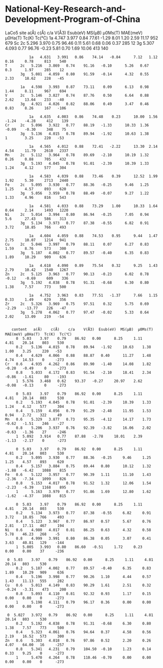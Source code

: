 # National-Key-Research-and-Development-Program-of-China
LaCo5
	      site	 a(Å)	 c(Å)	 c/a	V(Å3)  Esub(eV)   MS(μB)  μ0Ms(T)  MAE(meV) μ0Ha(T)  Tc(K)  Tc(℃)
               1a	4.747 	3.977 	0.84 	77.61 	-1.29      8.01   1.20      2.59     11.17    952    679 
	Sc     2c	5.296 	3.970 	0.75 	96.46 	 0.11      5.61   0.68      0.06     0.37     285    12 
	       3g	5.307 	4.093 	0.77 	96.76 	-0.23      5.81   0.70      1.69     10.06    413    140 
		   
               1a	4.631 	3.991 	0.86 	74.14 	-0.84      7.12   1.12      0.16     0.78     813    540 
	T      2c	5.216 	3.869 	0.74 	91.16 	-0.10      5.26   0.67      0.3	     1.97     285    12 
	       3g	5.081 	4.059 	0.80 	91.59 	-0.14      4.32   0.55      2.33     18.62    228   -45 
		   
  	       1a	4.598 	3.993 	0.87 	73.11 	 0.09      6.13   0.98      1.44     8.11     967    694 
	V      2c	5.146 	3.827 	0.74 	87.76 	 0.50      6.64   0.88      2.62     13.64    233   -40 
	       3g	4.921 	4.026 	0.82 	88.06 	 0.49      3.47   0.46      0.83     8.26     167   -106 
		   
               1a	4.635 	4.003 	0.86 	74.48 	 0.23      10.00  1.56     -1.24    -4.28     412    139 
	Cr     2c	5.096 	3.922 	0.77 	88.19 	-1.33      10.33  1.36     -0.09    -0.30     348    75 
	       3g	5.136 	4.015 	0.78 	89.94 	-1.92      10.63  1.38      1	     3.25     220   -53 
		   
               1a	4.565 	4.012 	0.88 	72.41 	-2.22      13.30  2.14      4.54     11.79    2610   2337 
	Mn     2c	5.112 	3.964 	0.78 	89.69 	-2.10      10.19  1.32      0.26     0.88     705    432 
	       3g	5.193 	4.045 	0.78 	91.01 	-2.39      10.39  1.33      1.24     4.12     577    304 
		   
               1a	4.583 	4.039 	0.88 	73.46 	 0.39      12.52  1.99      1.92     5.30     2713   2440 
	Fe     2c	5.095 	3.930 	0.77 	88.36 	-0.25      9.46   1.25      1.25     4.57     893    620 
	       3g	5.056 	3.959 	0.78 	88.49 	-0.07      9.27   1.22      1.33     4.96     816    543 
		   
               1a	4.581 	4.033 	0.88 	73.29 	 1.00      10.33  1.64      0.64     2.14     1493   1220 
	Ni     2c	5.014 	3.994 	0.80 	86.94 	-0.25      7.05   0.94      5.6	     27.43    586    313 
	       3g	5.134 	3.973 	0.77 	87.38 	-0.55      6.82   0.91      3.72     18.85    766    493 
		   
               1a	4.604 	4.059 	0.88 	74.53 	 0.95      9.44   1.47      2.75     10.07    1214   941 
	Cu     2c	5.046 	3.997 	0.79 	88.11 	 0.07      6.27   0.83      1.59     8.76     573    300 
	       3g	5.187 	4.002 	0.77 	89.57 	-0.40      6.35   0.83      1.89     10.29    909    636 
		   
               1a	4.618 	4.090 	0.89 	75.54 	 0.32      9.25   1.43      2.79     10.42    1540   1267 
	Zn     2c	5.125 	3.963 	0.77 	90.13 	-0.23      6.02   0.78     -0.12    -0.69     609    336 
	       3g	5.192 	4.038 	0.78 	91.31 	-0.68      6.30   0.80      1.38     7.57     773    500 
		   
    	       1a	4.752 	3.963 	0.83 	77.51 	-1.37      7.66   1.15      0.33     1.49     629    356 
	Zr     2c	5.326 	3.969 	0.75 	97.51 	 0.32      5.75   0.69     -2.29    -13.77    226   -47 
	       3g	5.278 	4.062 	0.77 	97.47 	-0.02      5.33   0.64      2.02     13.09    219   -54 
		   
		   
       content	 a(Å)	 c(Å)	 c/a	V(Å3)  Esub(eV)  MS(μB)  μ0Ms(T)  MAE(meV) μ0Ha(T)  Tc(K)  Tc(℃)   
         0 	5.03 	3.97 	0.79 	86.92  	0.00 	  8.25 	   1.11     4.81    20.14    803    530 
         0.2 	5.136 	4.015 	0.78 	89.94   -1.92 	  10.63    1.38     1.00    3.25     220   -53 
         0.4	4.629 	4.066 	0.88 	88.87  	0.40 	  11.27    1.48     4.74    14.53    0 	   -273 
    Cr   0.6  	4.935 	4.262 	0.86 	89.90   -1.40 	  14.08    1.82    -0.20   -0.49     0     -273 
         0.8 	5.033 	4.172 	0.83 	91.54   -2.10 	  18.41    2.34    -0.86   -1.61     80    -193 
         1 	5.576 	3.468 	0.62 	93.37   -0.27 	  20.97    2.62    -0.08   -0.13     0 	   -273 
											   
         0 	5.03 	3.97 	0.79 	86.92  	0.00 	  8.25     1.11     4.81    20.14   803     530 
         0.2    5.193 	4.045 	0.78 	91.01   -2.39 	  10.39    1.33     1.24    4.12    577     304 
         0.4    5.159 	4.056 	0.79 	91.29   -2.48 	  11.95    1.53     0.94    2.72    322     49 
    Mn   0.6    5.329 	3.877 	0.73 	95.35   -4.12 	  14.17    1.73    -0.62   -1.51    246    -27 
         0.8    5.206 	3.937 	0.76 	92.39   -3.82 	  16.06    2.02    -0.63   -1.36    27     -246 
         1 	5.092 	3.914 	0.77 	87.88   -2.78 	  18.01    2.39    -1.13   -2.17    0 	   -273 
												 		  
         0 	5.03 	3.97 	0.79 	86.92  	0.00 	  8.25 	   1.11     4.81    20.14   803     530 
         0.2    5.095 	3.930 	0.77 	88.36   -0.25 	  9.46 	   1.25     1.25    4.57    893     620 
         0.4    5.157 	3.884 	0.75 	89.44  	0.80 	  10.12    1.32    -1.88   -6.42    1088    815 
    Fe   0.6    5.122 	3.957 	0.77 	90.39  	1.11 	  11.10    1.43    -2.36   -7.34    1099    826 
         0.8    5.153 	4.017 	0.78 	91.52  	1.32 	  12.06    1.54    -2.23   -6.39    1168    895 
         1      5.163 	3.979 	0.77 	91.86  	1.69 	  12.80    1.62    -1.62   -4.37    1088    815 
												 		  
         0 	5.03 	3.97 	0.79 	86.92  	0.00 	  8.25 	   1.11     4.81    20.14   803     530 
         0.2    5.134 	3.973 	0.77 	87.38   -0.55 	  6.82 	   0.91     3.72    18.85   766     493 
         0.4    5.123 	3.967 	0.77 	86.97  	0.57 	  5.67 	   0.76     2.81    17.11   467     194 
    Ni   0.6    4.980 	4.017 	0.81 	86.25  	0.63 	  4.32 	   0.58     5.78    46.23   268    -5 
         0.8    4.999 	3.991 	0.80 	86.38  	0.05 	  3.07 	   0.41     3.63    40.81   129    -144 
         1 	5.005 	3.993 	0.80 	86.60   -0.51 	  1.72 	   0.23     0.00    0.00    37     -236 
												 		  
	 0 	5.03 	3.97 	0.79 	86.92  	0.00 	  8.25 	   1.11     4.81    20.14   803     530 
         0.2    5.187 	4.002 	0.77 	89.57   -0.40 	  6.35 	   0.83     1.89    10.29   909     636 
         0.4    5.196 	3.998 	0.77 	90.26  	1.10 	  4.44 	   0.57     1.43    11.13   555     282 
    Cu   0.6    5.013 	4.149 	0.83 	90.29  	1.61 	  2.51 	   0.32    -0.24   -3.31    473     200 
         0.8    5.093 	4.110 	0.81 	92.32  	0.93 	  1.17 	   0.15     0.00    0.00    0      -273 
         1      5.198 	4.111 	0.79 	96.17  	0.36 	  0.00 	   0.00     0.00    0.00    0      -273 
												 											 
	 0 	5.027 	3.972  	0.79 	86.92  	0.00 	  8.25 	   1.11     4.81    20.14   803     530 
         0.2    5.192 	4.038  	0.78 	91.31   -0.68 	  6.30 	   0.80     1.38    7.57    773     500 
         0.4    5.323 	4.061 	0.76 	94.64  	0.37 	  4.58 	   0.56     2.19    16.52   573     300 
    Zn   0.6    5.303 	4.018  	0.76 	97.86  	0.52 	  2.20 	   0.26     4.07    64.00   16     -257 
         0.8    5.341 	4.231  	0.79 	104.50  -0.10 	  1.23 	   0.14     0.33    9.25    0      -273 
         1      5.470 	4.264 	0.78 	110.46  -0.70 	  0.00 	   0.00     0.00    0.00    0      -273 
